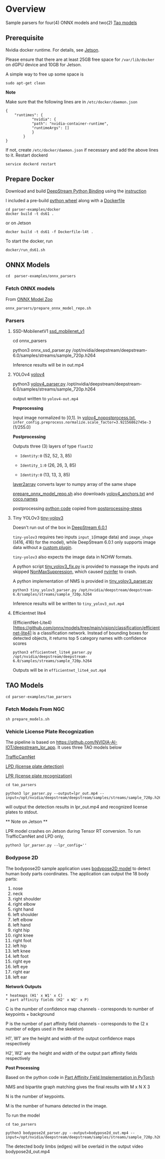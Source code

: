 # Overview

Sample parsers for four(4) ONNX models and two(2) [Tao models](https://docs.nvidia.com/tao/tao-toolkit/text/overview.html)

## Prerequisite

Nvidia docker runtime. For details, see [Jetson](https://docs.nvidia.com/metropolis/deepstream/dev-guide/text/DS_docker_containers.html#recommended-minimal-l4t-setup-necessary-to-run-the-new-docker-images-on-jetson).

Please ensure that there are at least 25GB free space for `/var/lib/docker` on dGPU device and 10GB for Jetson.

A simple way to free up some space is

	sudo apt-get clean

**Note**

Make sure that the following lines are in `/etc/docker/daemon.json`

	{
	    "runtimes": {
             	"nvidia": {
	            "path": "nvidia-container-runtime",
        	    "runtimeArgs": []
		        }
    		}
	}

If not, create `/etc/docker/daemon.json` if necessary and add the above lines to it.  Restart dockerd

	service dockerd restart


## Prepare Docker

Download and build [DeepStream Python Binding](https://github.com/NVIDIA-AI-IOT/deepstream_python_apps.git) using the [instruction](https://github.com/NVIDIA-AI-IOT/deepstream_python_apps/tree/master/bindings)

I included a pre-build [python wheel](docker/pyds-1.1.1-py3-none-linux_x86_64.whl) along with a [Dockerfile](docker/Dockerfile)

	cd parser-examples/docker
	docker build -t ds61 .

or on Jetson

	docker build -t ds61 -f Dockerfile-l4t .

To start the docker, run

	docker/run_ds61.sh

## ONNX Models

	cd	parser-examples/onnx_parsers

### Fetch ONNX models
	
From [ONNX Model Zoo](https://github.com/onnx/models)

	onnx_parsers/prepare_onnx_model_repo.sh

### Parsers

1. SSD-MobilenetV1
	[ssd_mobilenet_v1](https://github.com/onnx/models/tree/main/vision/object_detection_segmentation/ssd-mobilenetv1#ssd-mobilenetv1)

	cd onnx_parsers

	python3 onnx_ssd_parser.py  /opt/nvidia/deepstream/deepstream-6.0/samples/streams/sample_720p.h264

	Inference results will be in out.mp4


1. YOLOv4
	[yolov4](https://github.com/onnx/models/tree/main/vision/object_detection_segmentation/yolov4#yolov4)


	python3 [yolov4_parser.py](onnx_parsers/yolov4_parser.py)  /opt/nvidia/deepstream/deepstream-6.0/samples/streams/sample_720p.h264

	output written to `yolov4-out.mp4`

	**Preprocessing**

	Input image normalized to [0,1].   In [yolov4_nopostprocess.txt](onnx_parsers/yolov4_nopostprocess.txt), `infer_config.preprocess.normalize.scale_factor=3.92156862745e-3` (1/255.0)

	**Postprocessing**
	
	Outputs three (3) layers of type `float32`
	
	* `Identity:0` (52, 52, 3, 85)

	* `Identity_1:0` (26, 26, 3, 85)

	* `Identity:0` (13, 13, 3, 85)

	[layer2array](onnx_parsers/yolov4_parser.py) converts layer to numpy array of the same shape

	[prepare_onnx_model_repo.sh](onnx_parsers/prepare_onnx_model_repo.sh) also downloads 
	[yolov4_anchors.txt](https://raw.githubusercontent.com/hunglc007/tensorflow-yolov4-tflite/master/data/anchors/yolov4_anchors.txt) and [coco.names](https://raw.githubusercontent.com/hunglc007/tensorflow-yolov4-tflite/master/data/classes/coco.names)

	postprocessing [python code](onnx_parsers/yolov4_parser.py) copied from [postprocessing-steps](https://github.com/onnx/models/tree/main/vision/object_detection_segmentation/yolov4#postprocessing-steps)


1. Tiny YOLOv3
	[tiny-yolov3](https://github.com/onnx/models/tree/main/vision/object_detection_segmentation/tiny-yolov3#tiny-yolov3)
	
	Doesn't run out of the box in [DeepStream 6.0.1](https://docs.nvidia.com/metropolis/deepstream/dev-guide/text/DS_Overview.html)

	`tiny-yolov3` requires two inputs `input_1`(image data) and `image_shape` ((416, 416) for the model), while DeepStream 6.0.1 only supports image data without a [custom plugin](https://docs.nvidia.com/metropolis/deepstream/4.0/dev-guide/DeepStream_Development_Guide/baggage/nvdsinfer__custom__impl_8h.html). 

	`tiny-yolov3` also expects the image data in NCHW formats.  
	
	A python script [tiny_yolov3_fix.py](onnx_parsers/tiny_yolov3_fix.py) is provided to massage the inputs and skipped [NonMaxSuppression](https://github.com/onnx/onnx/blob/main/docs/Operators.md#NonMaxSuppression), which caused [nvinfer](https://docs.nvidia.com/metropolis/deepstream/dev-guide/text/DS_plugin_gst-nvinfer.html) to crash.

	A python implementation of NMS is provided in [tiny_yolov3_parser.py](onnx_parsers/tiny_yolov3_parser.py)

	`python3 tiny_yolov3_parser.py /opt/nvidia/deepstream/deepstream-6.0/samples/streams/sample_720p.h264`

	Inference results will be written to `tiny_yolov3_out.mp4`

1. Efficientnet lite4

	(EfficientNet-Lite4)[https://github.com/onnx/models/tree/main/vision/classification/efficientnet-lite4]	
	is a classification network.  Instead of bounding boxes for detected objects, it returns top 5 category names with confidence scores

	`python3 efficientnet_lite4_parser.py /opt/nvidia/deepstream/deepstream-6.0/samples/streams/sample_720p.h264`
	
	Outputs will be in `efficientnet_lite4_out.mp4`

	
## TAO Models

	cd parser-examples/tao_parsers


### Fetch Models From NGC

	sh prepare_models.sh

### Vehicle License Plate Recognization

The pipeline is based on https://github.com/NVIDIA-AI-IOT/deepstream_lpr_app. It uses three TAO models below

[TrafficCamNet](https://ngc.nvidia.com/catalog/models/nvidia:tao:trafficcamnet)

[LPD (license plate detection)](https://ngc.nvidia.com/catalog/models/nvidia:tao:lpdnet)

[LPR (license plate recognization)](https://ngc.nvidia.com/catalog/models/nvidia:tao:lprnet)

	cd tao_parsers

	python3 lpr_parser.py --output=lpr_out.mp4 --input=/opt/nvidia/deepstream/deepstream/samples/streams/sample_720p.h264

will output the detection results in lpr_out.mp4 and recognized license plates to stdout.

** Note on Jetson **

LPR model crashes on Jetson during Tensor RT conversion.  To run TrafficCamNet and LPD only, 

	python3 lpr_parser.py --lpr_config=''	



### Bodypose 2D

The bodypose2D sample application uses [bodypose2D model](https://ngc.nvidia.com/catalog/models/nvidia:tao:bodyposenet) to detect human body parts coordinates. The application can output the 18 body parts:

1. nose
1. neck
1. right shoulder
1. right elbow
1. right hand
1. left shoulder
1. left elbow
1. left hand
1. right hip
1. right knee
1. right foot
1. left hip
1. left knee
1. left foot
1. right eye
1. left eye
1. right ear
1. left ear
    
**Network Outputs**

    * heatmaps (H1' x W1' x C) 
    * part affinity fields (H2' x W2' x P)

C is the number of confidence map channels - corresponds to number of keypoints + background

P is the number of part affinity field channels - corresponds to the (2 x number of edges used in the skeleton)

H1', W1' are the height and width of the output confidence maps respectively

H2', W2' are the height and width of the output part affinity fields respectively

**Post Processing**

Based on the python code in [Part Affinity Field Implementation in PyTorch](https://github.com/NiteshBharadwaj/part-affinity.git)

NMS and bipartite graph matching gives the final results with M x N X 3

N is the number of keypoints.

M is the number of humans detected in the image.


To run the model

	cd tao_parsers

	python3 bodypose2d_parser.py --output=bodypose2d_out.mp4 --input=/opt/nvidia/deepstream/deepstream/samples/streams/sample_720p.h264

The detected body limbs (edges) will be overlaid in the output video bodypose2d_out.mp4

